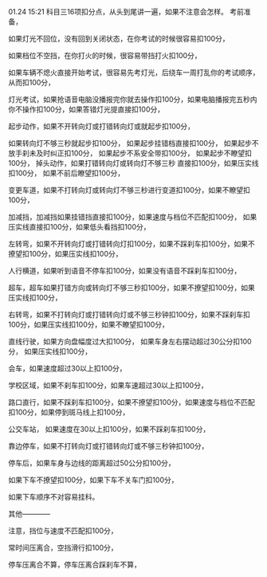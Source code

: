01.24 15:21
科目三16项扣分点，从头到尾讲一遍，如果不注意会怎样。
考前准备，

如果灯光不回位，没有回到关闭状态，在你考试的时候很容易扣100分，

如果档位不空挡，在你打火的时候，很容易带挡打火扣100分，

如果车辆不熄火直接开始考试，很容易先考灯光，后绕车一周打乱你的考试顺序，从而扣100分，

灯光考试，如果抢语音电脑没播报完你就去操作扣100分，如果电脑播报完五秒内你不操作扣100分，如果答错灯光提直接扣100分，

起步动作，如果不开转向灯或打错转向灯或就起步扣100分，

如果转向灯不够三秒就起步扣100分，
如果起步挂错档直接扣100分，
如果起步不放手刹未及时纠正扣100分，
如果起步不系安全带扣100分，
如果起步不瞭望扣100分，
掉头动作，如果打错转向灯或转向灯不够三秒
直接扣100分，如果压实线扣100分，
如果不前后瞭望扣100分，

变更车道，如果不打转向灯或转向灯不够三秒进行变道扣100分，如果不瞭望扣100分，

加减挡，加减挡如果挂错挡直接扣100分，如果速度与档位不匹配扣100分，
如果压实线直接扣100分，如果低头看挡扣100分，

左转弯，如果不开转向灯或打错转向灯扣100分，如果不踩刹车扣100分，如果不撩望扣100分，如果压实线扣100分，

人行横道，如果听到语音不停车扣100分，如果没有语音不踩刹车扣100分，

超车，超车如果打错方向或转向灯不够三秒扣100分，如果不撩望扣100分，如果压实线扣100分，

右转弯，如果不打转向灯或打错转向灯或不够三秒钟扣100分，如果不踩刹车扣100分，如果压实线扣100分，如果不瞭望扣100分，


直线行驶，如果方向盘幅度过大扣100分，
如果车身左右摆动超过30公分扣100分，
如果压实线扣100分，

会车，如果速度超过30以上扣100分，

学校区域，如果不刹车扣100分，如果车速超过30以上扣100分，

路口直行，如果不踩刹车扣100分，如果不撩望扣100分，如果速度与档位不匹配扣100分，如果停到斑马线上扣100分，

公交车站，
如果速度在30以上扣100分，如果不踩刹车扣100分，

靠边停车，如果不打转向灯或打错转向灯或不够三秒钟扣100分，

停车后，如果车身与边线的距离超过50公分扣100分，

如果下车不撩望扣100分，如果下车不关车门扣100分，

如果下车顺序不对容易挂科。


其他————

注意，挡位与速度不匹配扣100分，

常时间压离合，空挡滑行扣100分，

停车压离合不算，停车压离合踩刹车不算，






